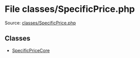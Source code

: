 File classes/SpecificPrice.php
=========

Source: [classes/SpecificPrice.php](https://github.com/PrestaShop/PrestaShop/blob/1.6.0.7/classes/SpecificPrice.php)


Classes
-------

* [SpecificPriceCore](class.SpecificPriceCore.md)

